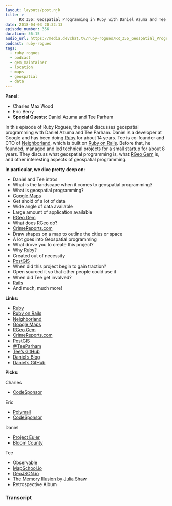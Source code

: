 ```yaml
---
layout: layouts/post.njk
title: >
      RR 356: Geospatial Programming in Ruby with Daniel Azuma and Tee Parham
date: 2018-04-03 20:32:13
episode_number: 356
duration: 56:15
audio_url: https://media.devchat.tv/ruby-rogues/RR_356_Geospatial_Programming_in_Ruby_with_Daniel_Azuma_and_Tee_Perham.mp3
podcast: ruby-rogues
tags:
  - ruby_rogues
  - podcast
  - gem_maintainer
  - location
  - maps
  - geospatial
  - data
---
```


 **Panel:**

- Charles Max Wood
- Eric Berry
- **Special Guests:** Daniel Azuma and Tee Parham

In this episode of Ruby Rogues, the panel discusses geospatial programming with Daniel Azuma and Tee Parham. Daniel is a developer at Google and has been doing [Ruby](https://www.ruby-lang.org/en/) for about 14 years. Tee is co-founder and CTO of [Neighborland](https://neighborland.com/), which is built on [Ruby on Rails](http://rubyonrails.org/). Before that, he founded, managed and led technical projects for a small startup for about 8 years. They discuss what geospatial programming is, what [RGeo Gem](https://github.com/rgeo/rgeo) is, and other interesting aspects of geospatial programming.

**In particular, we dive pretty deep on:**

- Daniel and Tee intros
- What is the landscape when it comes to geospatial programming?
- What is geospatial programming?
- [Google Maps](https://www.google.com/maps)
- Get ahold of a lot of data
- Wide angle of data available
- Large amount of application available
- [RGeo Gem](https://github.com/rgeo/rgeo)
- What does RGeo do?
- [CrimeReports.com](https://www.crimereports.com/)
- Draw shapes on a map to outline the cities or space
- A lot goes into Geospatial programming
- What drove you to create this project?
- Why [Ruby](https://www.ruby-lang.org/en/)?
- Created out of necessity
- [PostGIS](https://postgis.net/)
- When did this project begin to gain traction?
- Open sourced it so that other people could use it
- When did Tee get involved?
- [Rails](http://rubyonrails.org/)
- And much, much more!

**Links:**

- [Ruby](https://www.ruby-lang.org/en/)
- [Ruby on Rails](http://rubyonrails.org/)
- [Neighborland](https://neighborland.com/)
- [Google Maps](https://www.google.com/maps)
- [RGeo Gem](https://github.com/rgeo/rgeo)
- [CrimeReports.com](https://www.crimereports.com/)
- [PostGIS](https://postgis.net/)
- [@TeeParham](https://twitter.com/teeparham?ref_src=twsrc%255Egoogle%257Ctwcamp%255Eserp%257Ctwgr%255Eauthor)
- [Tee’s GitHub](https://github.com/teeparham)
- [Daniel’s Blog](http://daniel-azuma.com/blog/)
- [Daniel’s GitHub](https://github.com/dazuma)

**Picks:**

Charles

- [CodeSponsor](https://codesponsor.io/)

Eric

- [Polymail](https://polymail.io/)
- [CodeSponsor](https://codesponsor.io/)

Daniel

- [Project Euler](https://projecteuler.net/)
- [Bloom County](https://www.facebook.com/berkeleybreathed/)

Tee

- [Observable](https://beta.observablehq.com/)
- [MapSchool.io](https://mapschool.io/)
- [GeoJSON.io](http://geojson.io/#map=2/20.0/0.0)
- [The Memory Illusion by Julia Shaw](https://www.amazon.com/Memory-Illusion-Remembering-Forgetting-Science-ebook/dp/B019CGXQA8)
- Retrospective Album


### Transcript

